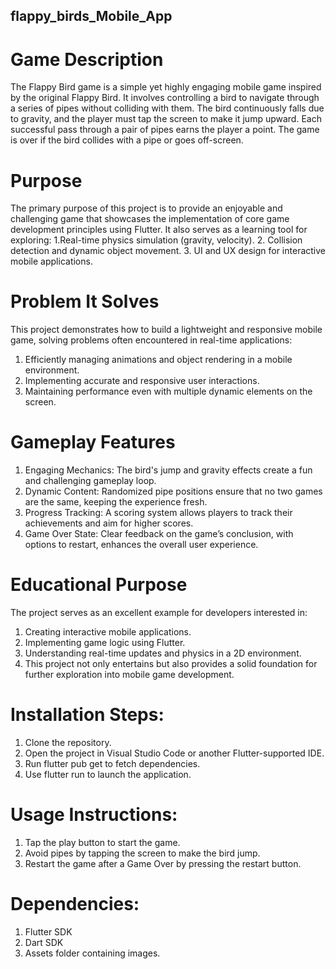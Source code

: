 ## flappy_birds_Mobile_App

# Game Description
The Flappy Bird game is a simple yet highly engaging mobile game inspired by the original Flappy Bird. It involves controlling a bird to navigate through a series of pipes without colliding with them. The bird continuously falls due to gravity, and the player must tap the screen to make it jump upward. Each successful pass through a pair of pipes earns the player a point. The game is over if the bird collides with a pipe or goes off-screen.

# Purpose
The primary purpose of this project is to provide an enjoyable and challenging game that showcases the implementation of core game development principles using Flutter. It also serves as a learning tool for exploring:
1.Real-time physics simulation (gravity, velocity).
2. Collision detection and dynamic object movement.
3. UI and UX design for interactive mobile applications.

# Problem It Solves
This project demonstrates how to build a lightweight and responsive mobile game, solving problems often encountered in real-time applications:
1. Efficiently managing animations and object rendering in a mobile environment.
2. Implementing accurate and responsive user interactions.
3. Maintaining performance even with multiple dynamic elements on the screen.

# Gameplay Features
1. Engaging Mechanics: The bird's jump and gravity effects create a fun and challenging gameplay loop.
2. Dynamic Content: Randomized pipe positions ensure that no two games are the same, keeping the experience fresh.
3. Progress Tracking: A scoring system allows players to track their achievements and aim for higher scores.
4. Game Over State: Clear feedback on the game’s conclusion, with options to restart, enhances the overall user experience.

# Educational Purpose
The project serves as an excellent example for developers interested in:
1. Creating interactive mobile applications.
2. Implementing game logic using Flutter.
3. Understanding real-time updates and physics in a 2D environment.
4. This project not only entertains but also provides a solid foundation for further exploration into mobile game development.

# Installation Steps:
1. Clone the repository.
2. Open the project in Visual Studio Code or another Flutter-supported IDE.
3. Run flutter pub get to fetch dependencies.
4. Use flutter run to launch the application.

# Usage Instructions:
1. Tap the play button to start the game.
2. Avoid pipes by tapping the screen to make the bird jump.
3. Restart the game after a Game Over by pressing the restart button.

# Dependencies:
1. Flutter SDK
2. Dart SDK
3. Assets folder containing images.
